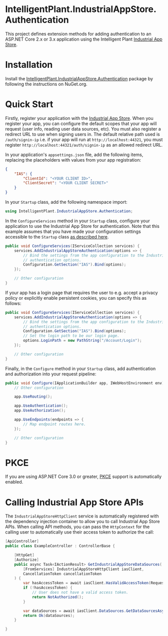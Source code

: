 ﻿# IntelligentPlant.IndustrialAppStore.Authentication

This project defines extension methods for adding authentication to an ASP.NET Core 2.x or 3.x application using the Intelligent Plant [Industrial App Store](https://appstore.intelligentplant.com).


# Installation

Install the [IntelligentPlant.IndustrialAppStore.Authentication](https://www.nuget.org/packages/IntelligentPlant.IndustrialAppStore.Authentication) package by following the instructions on NuGet.org.


# Quick Start

Firstly, register your application with the [Industrial App Store](https://appstore.intelligentplant.com). When you register your app, you can configure the default scopes that your app will request (user info, reading user data sources, etc). You must also register a redirect URL to use when signing users in. The default relative path used is `/auth/signin-ip` i.e. if your app will run at `http://localhost:44321`, you must register `http://localhost:44321/auth/signin-ip` as an allowed redirect URL.

In your application's `appsettings.json` file, add the following items, replacing the placeholders with values from your app registration:

```json
{
    "IAS": {
        "ClientId": "<YOUR CLIENT ID>",
        "ClientSecret": "<YOUR CLIENT SECRET>"
    }
}
```

In your `Startup` class, add the following namespace import:

```csharp
using IntelligentPlant.IndustrialAppStore.Authentication;
```

In the `ConfigureServices` method in your `Startup` class, configure your application to use the Industrial App Store for authentication. Note that this example assumes that you have made your configuration settings accessible to the `Startup` class [as described here](https://docs.microsoft.com/en-us/aspnet/core/fundamentals/configuration#access-configuration-in-startup).

```csharp
public void ConfigureServices(IServiceCollection services) {
    services.AddIndustrialAppStoreAuthentication(options => {
        // Bind the settings from the app configuration to the Industrial App Store 
        // authentication options.
        Configuration.GetSection("IAS").Bind(options);
    });

    // Other configuration
}
```

If your app has a login page that requires the user to e.g. accept a privacy policy or explicitly enable persistent cookies, you can specify this as follows:

```csharp
public void ConfigureServices(IServiceCollection services) {
    services.AddIndustrialAppStoreAuthentication(options => {
        // Bind the settings from the app configuration to the Industrial App Store 
        // authentication options.
        Configuration.GetSection("IAS").Bind(options);
        // Set the login path to be our login page.
        options.LoginPath = new PathString("/Account/Login");
    });

    // Other configuration
}
```

Finally, in the `Configure` method in your `Startup` class, add authentication and authorization into your request pipeline:

```csharp
public void Configure(IApplicationBuilder app, IWebHostEnvironment env) {
    // Other configuration

    app.UseRouting();

    app.UseAuthentication();
    app.UseAuthorization();

    app.UseEndpoints(endpoints => {
        // Map endpoint routes here.
    });

    // Other configuration
}
```


# PKCE

If you are using ASP.NET Core 3.0 or greater, [PKCE](https://oauth.net/2/pkce/) support is automatically enabled.


# Calling Industrial App Store APIs

The `IndustrialAppStoreHttpClient` service is automatically registered with the dependency injection container to allow you to call Industrial App Store APIs. When calling API methods, you can pass the `HttpContext` for the calling user to automatically use their access token to authorize the call:

```csharp
[ApiController]
public class ExampleController : ControllerBase {

    [HttpGet]
    [Authorize]
    public async Task<IActionResult> GetIndustrialAppStoreDataSources(
        [FromServices] IndustrialAppStoreHttpClient iasClient,
        CancellationToken cancellationToken
    ) {
        var hasAccessToken = await iasClient.HasValidAccessToken(Request.HttpContext);
        if (!hasAccessToken) {
            // User does not have a valid access token.
            return NotAuthorized();
        }

        var dataSources = await iasClient.DataSources.GetDataSourcesAsync(Request.HttpContext, cancellationToken);
        return Ok(dataSources);
    }

}
```
